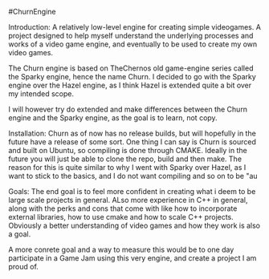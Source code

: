 #ChurnEngine

Introduction: 
A relatively low-level engine for creating simple videogames. A project designed to help myself understand the underlying processes and works of a video game engine, and eventually to be used to create my own video games. 

The Churn engine is based on TheChernos old game-engine series called the Sparky engine, hence the name Churn. I decided to go with the Sparky engine over the Hazel engine, as I think Hazel is extended quite a bit over my intended scope. 

I will however try do extended and make differences between the Churn engine and the Sparky engine, as the goal is to learn, not copy. 

Installation: 
Churn as of now has no release builds, but will hopefully in the future have a release of some sort. One thing I can say is Churn is sourced and built on Ubuntu, so compiling is done through CMAKE. Ideally in the future you will just be able to clone the repo, build and then make. The reason for this is quite similar to why I went with Sparky over Hazel, as I want to stick to the basics, and I do not want compiling and so on to be "au

Goals: 
The end goal is to feel more confident in creating what i deem to be large scale projects in general. ALso more experience in C++ in general, along with the perks and cons that come with like how to incorporate external libraries, how to use cmake and how to scale C++ projects. Obviously a better understanding of video games and how they work is also a goal. 

A more conrete goal and a way to measure this would be to one day participate in a Game Jam using this very engine, and create a project I am proud of. 
